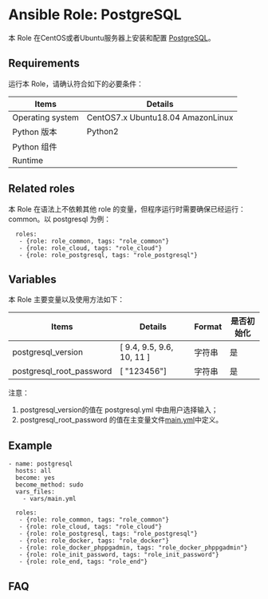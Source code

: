 Ansible Role: PostgreSQL
=========

本 Role 在CentOS或者Ubuntu服务器上安装和配置 [PostgreSQL](https://www.postgresql.org/)。

## Requirements

运行本 Role，请确认符合如下的必要条件：

| **Items**      | **Details** |
| ------------------| ------------------|
| Operating system | CentOS7.x Ubuntu18.04 AmazonLinux|
| Python 版本 | Python2  |
| Python 组件 |    |
| Runtime |  |


## Related roles

本 Role 在语法上不依赖其他 role 的变量，但程序运行时需要确保已经运行：common。以 postgresql 为例：

```
  roles:
   - {role: role_common, tags: "role_common"}   
   - {role: role_cloud, tags: "role_cloud"}
   - {role: role_postgresql, tags: "role_postgresql"}
```


## Variables

本 Role 主要变量以及使用方法如下：

| **Items**      | **Details** | **Format**  | **是否初始化** |
| ------------------| ------------------|-----|-----|
| postgresql_version | [ 9.4, 9.5, 9.6, 10, 11 ] | 字符串 |是|
| postgresql_root_password | [ "123456"] | 字符串 |是|

注意：
1. postgresql_version的值在 postgresql.yml 中由用户选择输入；
2. postgresql_root_password 的值在主变量文件[main.yml](https://github.com/Websoft9/ansible-postgresql/blob/master/vars/main.yml)中定义。


## Example

```
- name: postgresql
  hosts: all
  become: yes
  become_method: sudo 
  vars_files:
    - vars/main.yml 

  roles:
   - {role: role_common, tags: "role_common"}   
   - {role: role_cloud, tags: "role_cloud"}
   - {role: role_postgresql, tags: "role_postgresql"}
   - {role: role_docker, tags: "role_docker"}
   - {role: role_docker_phppgadmin, tags: "role_docker_phppgadmin"}
   - {role: role_init_password, tags: "role_init_password"}
   - {role: role_end, tags: "role_end"} 
```

## FAQ


